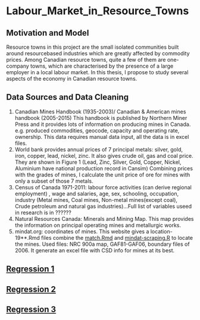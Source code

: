 # Labour_Market_in_Resource_Towns
## Motivation and Model
Resource towns in this project are the small isolated communities built around resourcebased
industries which are greatly affected by commodity prices. Among Canadian resource towns, quite a few of them are one-company towns, which
are characterised by the presence of a large employer in a local labour market. In this thesis, I propose to study several aspects of the economy in Canadian resource
towns. 
## Data Sources and Data Cleaning
1. Canadian Mines Handbook (1935-2003)/ Canadian & American mines handbook
(2005-2015) This handbook is published by Northern Miner Press and it provides
lots of information on producing mines in Canada. e.g. produced commodities,
geocode, capacity and operating rate, ownership. This data requires manual data input, all the data is in excel files.
2. World bank provides annual prices of 7 principal metals: silver, gold, iron, copper,
lead, nickel, zinc. It also gives crude oil, gas and coal price. They are shown in Figure
1 (Lead, Zinc, Silver, Gold, Copper, Nickel, Aluminium have national production
record in Cansim) Combining prices with the grades of mines, I calculate the unit
price of ore for mines with only a subset of those 7 metals.
3. Census of Canada 1971-2011: labour force activities (can derive regional employment)
, wage and salaries, age, sex, schooling, occupation, industry (Metal mines,
Coal mines, Non-metal mines(except coal), Crude petroleum and natural gas industries)...Full list of variables useed in research is in ??????
4. Natural Resources Canada: Minerals and Mining Map. This map provides the
information on principal operating mines and metallurgic works. 
5. mindat.org: coordinates of mines. This website gives a location-19**.Rmd files combine the [match.Rmd](match.Rmd) and [mindat-scraping.R](mindat-scraping.R) to locate the mines. Used files: NRC 900a map, GAF81-GAF06, boundary files of 2006. It generate an excel file with CSD info for mines at its best. 
## [Regression 1](regression1.do)
## [Regression 2](regression3-v2.do)
## [Regression 3](regression3-v3.do)

